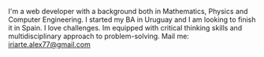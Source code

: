 I'm a web developer with a background both in Mathematics, Physics and Computer Engineering. I started my BA in Uruguay and I am looking to finish it in Spain. I love challenges. Im equipped with critical thinking skills and multidisciplinary approach to problem-solving. 
Mail me: iriarte.alex77@gmail.com

